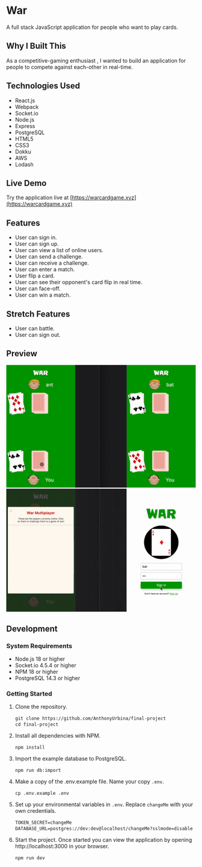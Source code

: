 # War

A full stack JavaScript application for people who want to play cards.


## Why I Built This

As a competitive-gaming enthusiast , I wanted to build an application for people to compete against each-other in real-time.

## Technologies Used

- React.js
- Webpack
- Socket.io
- Node.js
- Express
- PostgreSQL
- HTML5
- CSS3
- Dokku
- AWS
- Lodash

## Live Demo

Try the application live at [https://warcardgame.xyz](https://warcardgame.xyz)

## Features

- User can sign in.
- User can sign up.
- User can view a list of online users.
- User can send a challenge.
- User can receive a challenge.
- User can enter a match.
- User flip a card.
- User can see their opponent's card flip in real time.
- User can face-off.
- User can win a match.

## Stretch Features

- User can battle.
- User can sign out.

## Preview

![faceoff-mobile](server/assets/faceoff-mobile.gif)
![enter-match-mobile](server/assets/enter-match-mobile.gif)

## Development

### System Requirements

- Node.js 18 or higher
- Socket.io 4.5.4 or higher
- NPM 18 or higher
- PostgreSQL 14.3 or higher

### Getting Started

1. Clone the repository.

    ```shell
    git clone https://github.com/AnthonyUrbina/final-project
    cd final-project
    ```

1. Install all dependencies with NPM.

    ```shell
    npm install
    ```

1. Import the example database to PostgreSQL.

    ```shell
    npm run db:import
    ```

1. Make a copy of the .env.example file. Name your copy `.env`.

    ```shell
    cp .env.example .env
    ```

1. Set up your environmental variables in `.env`. Replace `changeMe` with your own credentials.

    ```shell
    TOKEN_SECRET=changeMe
    DATABASE_URL=postgres://dev:dev@localhost/changeMe?sslmode=disable
    ```

1. Start the project. Once started you can view the application by opening http://localhost:3000 in your browser.

    ```shell
    npm run dev
    ```
